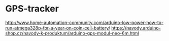 # GPS-tracker

http://www.home-automation-community.com/arduino-low-power-how-to-run-atmega328p-for-a-year-on-coin-cell-battery/
https://navody.arduino-shop.cz/navody-k-produktum/arduino-gps-modul-neo-6m.html

